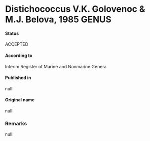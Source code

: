 # Distichococcus V.K. Golovenoc & M.J. Belova, 1985 GENUS

#### Status
ACCEPTED

#### According to
Interim Register of Marine and Nonmarine Genera

#### Published in
null

#### Original name
null

### Remarks
null